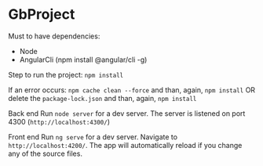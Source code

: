 # GbProject

Must to have dependencies:
- Node
- AngularCli (npm install @angular/cli -g)

Step to run the project:
`npm install`

If an error occurs:
`npm cache clean --force`
and than, again, `npm install`
OR
delete the `package-lock.json`
and than, again, `npm install`

Back end
Run `node server` for a dev server.
The server is listened on port 4300 (`http://localhost:4300/`)

Front end
Run `ng serve` for a dev server. Navigate to `http://localhost:4200/`. The app will automatically reload if you change any of the source files.
